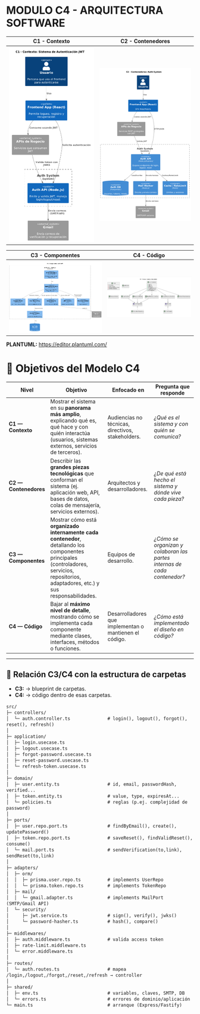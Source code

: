 # MODULO C4 - ARQUITECTURA SOFTWARE

| C1 - Contexto | C2 - Contenedores |
|---------------|------------------|
| [<img src="image.png" width="400" class="zoom"/>](image.png) | [<img src="image-1.png" width="400" class="zoom"/>](image-1.png) |

| C3 - Componentes | C4 - Código |
|------------------|-------------|
| [<img src="image-2.png" width="400" class="zoom"/>](image-2.png) | [<img src="image-3.png" width="400" class="zoom"/>](image-3.png) |


**PLANTUML:** https://editor.plantuml.com/


# 📌 Objetivos del Modelo C4

| Nivel | Objetivo | Enfocado en | Pregunta que responde |
|-------|-----------|-------------|------------------------|
| **C1 — Contexto** | Mostrar el sistema en su **panorama más amplio**, explicando qué es, qué hace y con quién interactúa (usuarios, sistemas externos, servicios de terceros). | Audiencias no técnicas, directivos, stakeholders. | *¿Qué es el sistema y con quién se comunica?* |
| **C2 — Contenedores** | Describir las **grandes piezas tecnológicas** que conforman el sistema (ej. aplicación web, API, bases de datos, colas de mensajería, servicios externos). | Arquitectos y desarrolladores. | *¿De qué está hecho el sistema y dónde vive cada pieza?* |
| **C3 — Componentes** | Mostrar cómo está **organizado internamente cada contenedor**, detallando los componentes principales (controladores, servicios, repositorios, adaptadores, etc.) y sus responsabilidades. | Equipos de desarrollo. | *¿Cómo se organizan y colaboran las partes internas de cada contenedor?* |
| **C4 — Código** | Bajar al **máximo nivel de detalle**, mostrando cómo se implementa cada componente mediante clases, interfaces, métodos o funciones. | Desarrolladores que implementan o mantienen el código. | *¿Cómo está implementado el diseño en código?* |

---

## 📌 Relación C3/C4 con la estructura de carpetas

- **C3:** → blueprint de carpetas.
- **C4:** → código dentro de esas carpetas.

```code
src/
├─ controllers/
│  └─ auth.controller.ts              # login(), logout(), forgot(), reset(), refresh()
│
├─ application/
│  ├─ login.usecase.ts
│  ├─ logout.usecase.ts
│  ├─ forgot-password.usecase.ts
│  ├─ reset-password.usecase.ts
│  └─ refresh-token.usecase.ts
│
├─ domain/
│  ├─ user.entity.ts                  # id, email, passwordHash, verified...
│  ├─ token.entity.ts                 # value, type, expiresAt...
│  └─ policies.ts                     # reglas (p.ej. complejidad de password)
│
├─ ports/
│  ├─ user.repo.port.ts               # findByEmail(), create(), updatePassword()
│  ├─ token.repo.port.ts              # saveReset(), findValidReset(), consume()
│  └─ mail.port.ts                    # sendVerification(to,link), sendReset(to,link)
│
├─ adapters/
│  ├─ orm/
│  │  ├─ prisma.user.repo.ts          # implements UserRepo
│  │  └─ prisma.token.repo.ts         # implements TokenRepo
│  ├─ mail/
│  │  └─ gmail.adapter.ts             # implements MailPort (SMTP/Gmail API)
│  └─ security/
│     ├─ jwt.service.ts               # sign(), verify(), jwks()
│     └─ password-hasher.ts           # hash(), compare()
│
├─ middlewares/
│  ├─ auth.middleware.ts              # valida access token
│  ├─ rate-limit.middleware.ts
│  └─ error.middleware.ts
│
├─ routes/
│  └─ auth.routes.ts                  # mapea /login,/logout,/forgot,/reset,/refresh → controller
│
├─ shared/
│  ├─ env.ts                          # variables, claves, SMTP, DB
│  └─ errors.ts                       # errores de dominio/aplicación
└─ main.ts                            # arranque (Express/Fastify)
```